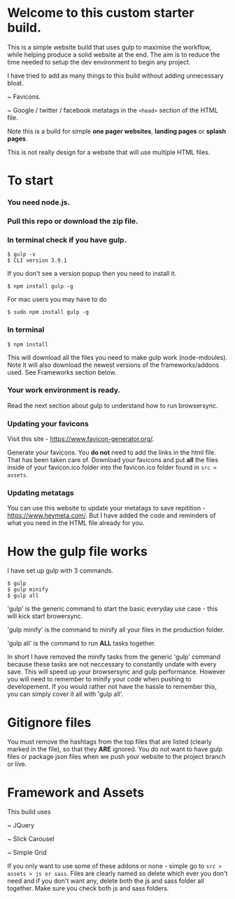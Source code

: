 # Welcome to this custom starter build.

This is a simple website build that uses gulp to maximise the workflow, while helping produce a solid website at the end. The aim is to reduce the time needed to setup the dev environment to begin any project.

I have tried to add as many things to this build without adding unnecessary bloat.

   ~ Favicons.
   
   ~ Google / twitter / facebook metatags in the `<head>` section of the HTML file.

Note this is a build for simple **one pager websites**, **landing pages** or **splash pages**.

This is not really design for a website that will use multiple HTML files.

# To start

### You need node.js. 
### Pull this repo or download the zip file.
### In terminal check if you have gulp.
```
$ gulp -v
$ CLI version 3.9.1
```
If you don't see a version popup then you need to install it.
```
$ npm install gulp -g
```
For mac users you may have to do 
```
$ sudo npm install gulp -g
```
### In terminal 
```
$ npm install
``` 
This will download all the files you need to make gulp work (node-mdoules). Note it will also download the newest versions of the frameworks/addons used. See Frameworks section below.
### Your work environment is ready.
Read the next section about gulp to understand how to run browsersync.
### Updating your favicons
Visit this site  - https://www.favicon-generator.org/.

Generate your favicons. You **do not** need to add the links in the html file. That has been taken care of. Download your favicons and put **all** the files inside of your favicon.ico folder into the favicon.ico folder found in `src > assets`.

### Updating metatags
You can use this website to update your metatags to save repitition - https://www.heymeta.com/.
But I have added the code and reminders of what you need in the HTML file already for you.

# How the gulp file works

I have set up gulp with 3 commands.
```
$ gulp
$ gulp minify
$ gulp all
```
'gulp' is the generic command to start the basic everyday use case - this will kick start browersync.

'gulp minify' is the command to minify all your files in the production folder.

'gulp all' is the command to run **ALL** tasks together.

In short I have removed the minify tasks from the generic 'gulp' command because these tasks are not neccessary to constantly undate with every save. This will speed up your browsersync and gulp performance. However you will need to remember to minify your code when pushing to developement. If you would rather not have the hassle to remember this, you can simply cover it all with 'gulp all'.

# Gitignore files

You must remove the hashtags from the top files that are listed (clearly marked in the file), so that they **ARE** ignored. You do not want to have gulp files or package json files when we push your website to the project branch or live.

# Framework and Assets

This build uses
   
   ~ JQuery
   
   ~ Slick Carousel
   
   ~ Simple Grid

If you only want to use some of these addons or none - simple go to `src > assets > js or sass`. Files are clearly named so delete which ever you don't need and if you don't want any, delete both the js and sass folder all together. Make sure you check both js and sass folders.
